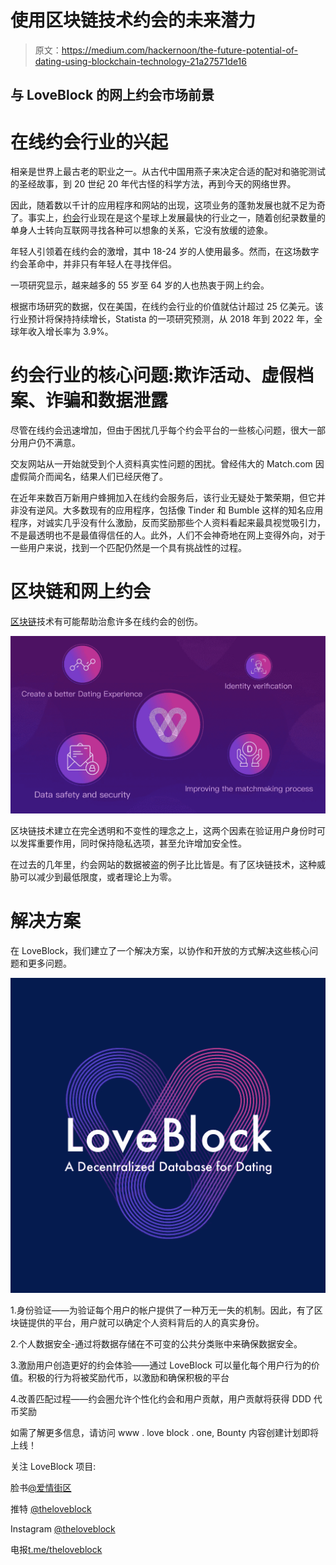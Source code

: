 # 使用区块链技术约会的未来潜力

> 原文：<https://medium.com/hackernoon/the-future-potential-of-dating-using-blockchain-technology-21a27571de16>

## **与 LoveBlock 的网上约会市场前景**

# 在线约会行业的兴起

相亲是世界上最古老的职业之一。从古代中国用燕子来决定合适的配对和骆驼测试的圣经故事，到 20 世纪 20 年代古怪的科学方法，再到今天的网络世界。

因此，随着数以千计的应用程序和网站的出现，这项业务的蓬勃发展也就不足为奇了。事实上，[约会](https://hackernoon.com/tagged/dating)行业现在是这个星球上发展最快的行业之一，随着创纪录数量的单身人士转向互联网寻找各种可以想象的关系，它没有放缓的迹象。

年轻人引领着在线约会的激增，其中 18-24 岁的人使用最多。然而，在这场数字约会革命中，并非只有年轻人在寻找伴侣。

一项研究显示，越来越多的 55 岁至 64 岁的人也热衷于网上约会。

根据市场研究的数据，仅在美国，在线约会行业的价值就估计超过 25 亿美元。该行业预计将保持持续增长，Statista 的一项研究预测，从 2018 年到 2022 年，全球年收入增长率为 3.9%。

# 约会行业的核心问题:欺诈活动、虚假档案、诈骗和数据泄露

尽管在线约会迅速增加，但由于困扰几乎每个约会平台的一些核心问题，很大一部分用户仍不满意。

交友网站从一开始就受到个人资料真实性问题的困扰。曾经伟大的 Match.com 因虚假简介而闻名，结果人们已经厌倦了。

在近年来数百万新用户蜂拥加入在线约会服务后，该行业无疑处于繁荣期，但它并非没有逆风。大多数现有的应用程序，包括像 Tinder 和 Bumble 这样的知名应用程序，对诚实几乎没有什么激励，反而奖励那些个人资料看起来最具视觉吸引力，不是最透明也不是最值得信任的人。此外，人们不会神奇地在网上变得外向，对于一些用户来说，找到一个匹配仍然是一个具有挑战性的过程。

# 区块链和网上约会

[区块链](https://hackernoon.com/tagged/blockchain)技术有可能帮助治愈许多在线约会的创伤。

![](img/12d3c168f93b49d6a33da0e4a2e81ea8.png)

区块链技术建立在完全透明和不变性的理念之上，这两个因素在验证用户身份时可以发挥重要作用，同时保持隐私选项，甚至允许增加安全性。

在过去的几年里，约会网站的数据被盗的例子比比皆是。有了区块链技术，这种威胁可以减少到最低限度，或者理论上为零。

# 解决方案

在 LoveBlock，我们建立了一个解决方案，以协作和开放的方式解决这些核心问题和更多问题。

![](img/ceeb2d2bbdf54ca14d5f9ba860a1b874.png)

1.身份验证——为验证每个用户的帐户提供了一种万无一失的机制。因此，有了区块链提供的平台，用户就可以确定个人资料背后的人的真实身份。

2.个人数据安全-通过将数据存储在不可变的公共分类账中来确保数据安全。

3.激励用户创造更好的约会体验——通过 LoveBlock 可以量化每个用户行为的价值。积极的行为将被奖励代币，以激励和确保积极的平台

4.改善匹配过程——约会圈允许个性化约会和用户贡献，用户贡献将获得 DDD 代币奖励

如需了解更多信息，请访问 www . love block . one, Bounty 内容创建计划即将上线！

关注 LoveBlock 项目:

脸书[@爱情街区](http://www.facebook.com/theloveblock)

推特 [@theloveblock](http://www.twitter.com/theloveblock)

Instagram [@theloveblock](http://www.instagram.com/theloveblock)

电报[t.me/theloveblock](http://t.me/theloveblock)